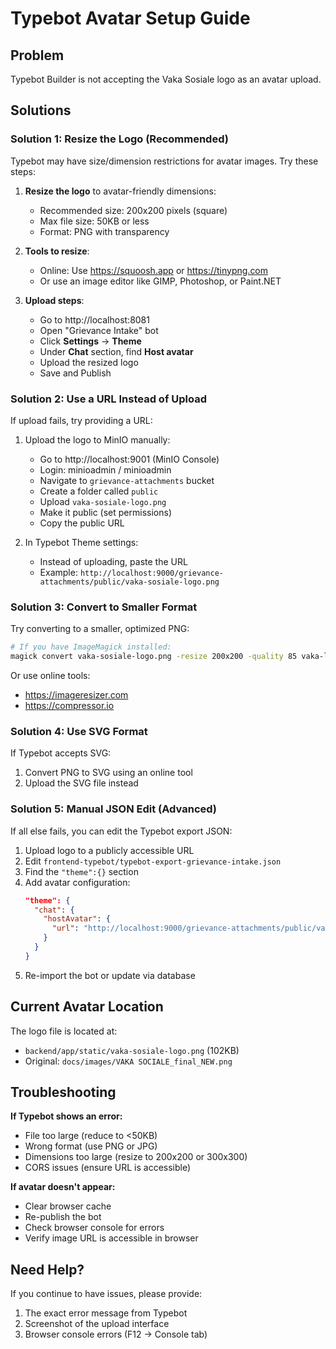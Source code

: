 # Typebot Avatar Setup Guide

## Problem
Typebot Builder is not accepting the Vaka Sosiale logo as an avatar upload.

## Solutions

### Solution 1: Resize the Logo (Recommended)

Typebot may have size/dimension restrictions for avatar images. Try these steps:

1. **Resize the logo** to avatar-friendly dimensions:
   - Recommended size: 200x200 pixels (square)
   - Max file size: 50KB or less
   - Format: PNG with transparency

2. **Tools to resize**:
   - Online: Use https://squoosh.app or https://tinypng.com
   - Or use an image editor like GIMP, Photoshop, or Paint.NET

3. **Upload steps**:
   - Go to http://localhost:8081
   - Open "Grievance Intake" bot
   - Click **Settings** → **Theme**
   - Under **Chat** section, find **Host avatar**
   - Upload the resized logo
   - Save and Publish

### Solution 2: Use a URL Instead of Upload

If upload fails, try providing a URL:

1. Upload the logo to MinIO manually:
   - Go to http://localhost:9001 (MinIO Console)
   - Login: minioadmin / minioadmin
   - Navigate to `grievance-attachments` bucket
   - Create a folder called `public`
   - Upload `vaka-sosiale-logo.png`
   - Make it public (set permissions)
   - Copy the public URL

2. In Typebot Theme settings:
   - Instead of uploading, paste the URL
   - Example: `http://localhost:9000/grievance-attachments/public/vaka-sosiale-logo.png`

### Solution 3: Convert to Smaller Format

Try converting to a smaller, optimized PNG:

```bash
# If you have ImageMagick installed:
magick convert vaka-sosiale-logo.png -resize 200x200 -quality 85 vaka-logo-small.png
```

Or use online tools:
- https://imageresizer.com
- https://compressor.io

### Solution 4: Use SVG Format

If Typebot accepts SVG:

1. Convert PNG to SVG using an online tool
2. Upload the SVG file instead

### Solution 5: Manual JSON Edit (Advanced)

If all else fails, you can edit the Typebot export JSON:

1. Upload logo to a publicly accessible URL
2. Edit `frontend-typebot/typebot-export-grievance-intake.json`
3. Find the `"theme":{}` section
4. Add avatar configuration:
   ```json
   "theme": {
     "chat": {
       "hostAvatar": {
         "url": "http://localhost:9000/grievance-attachments/public/vaka-logo-small.png"
       }
     }
   }
   ```
5. Re-import the bot or update via database

## Current Avatar Location

The logo file is located at:
- `backend/app/static/vaka-sosiale-logo.png` (102KB)
- Original: `docs/images/VAKA SOCIALE_final_NEW.png`

## Troubleshooting

**If Typebot shows an error:**
- File too large (reduce to <50KB)
- Wrong format (use PNG or JPG)
- Dimensions too large (resize to 200x200 or 300x300)
- CORS issues (ensure URL is accessible)

**If avatar doesn't appear:**
- Clear browser cache
- Re-publish the bot
- Check browser console for errors
- Verify image URL is accessible in browser

## Need Help?

If you continue to have issues, please provide:
1. The exact error message from Typebot
2. Screenshot of the upload interface
3. Browser console errors (F12 → Console tab)

